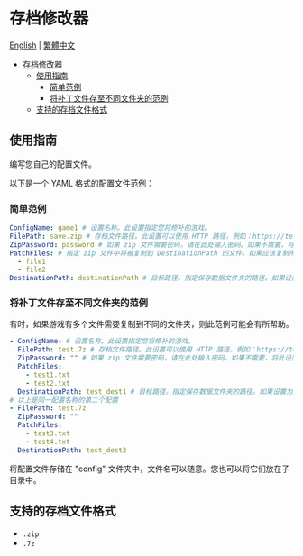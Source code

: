 # 存档修改器

[English](./SavePatcher.md) | [繁體中文](./SavePatcher.zh-tw.md)

- [存档修改器](#存档修改器)
  - [使用指南](#使用指南)
    - [简单范例](#简单范例)
    - [将补丁文件存至不同文件夹的范例](#将补丁文件存至不同文件夹的范例)
  - [支持的存档文件格式](#支持的存档文件格式)

## 使用指南

编写您自己的配置文件。

以下是一个 YAML 格式的配置文件范例：

### 简单范例

```yaml
ConfigName: game1 # 设置名称。此设置指定您将修补的游戏。
FilePath: save.zip # 存档文件路径。此设置可以使用 HTTP 路径，例如：https://test.com/test.zip
ZipPassword: password # 如果 zip 文件需要密码，请在此处输入密码。如果不需要，将此设置保留为空字符串 ('')。
PatchFiles: # 指定 zip 文件中将被复制到 DestinationPath 的文件。如果应该复制所有文件，请将此设置保留为空列表。
  - file1
  - file2
DestinationPath: destinationPath # 目标路径。指定保存数据文件夹的路径。如果设置为空字符串 ('')，将弹出窗口进行选择。此设置可以通过使用 %variable_name% 使用环境变量路径。
```

### 将补丁文件存至不同文件夹的范例

有时，如果游戏有多个文件需要复制到不同的文件夹，则此范例可能会有所帮助。

```yaml
- ConfigName: # 设置名称。此设置指定您将修补的游戏。
  FilePath: test.7z # 存档文件路径。此设置可以使用 HTTP 路径，例如：https://test.com/test.zip
  ZipPassword: "" # 如果 zip 文件需要密码，请在此处输入密码。如果不需要，将此设置保留为空字符串 ('')。
  PatchFiles:
    - test1.txt
    - test2.txt
  DestinationPath: test_dest1 # 目标路径。指定保存数据文件夹的路径。如果设置为空字符串 ('')，将弹出窗口进行选择。此设置可以通过使用 %variable_name% 使用环境变量路径。
# 以上是同一配置名称的第二个配置
- FilePath: test.7z
  ZipPassword: ""
  PatchFiles:
    - test3.txt
    - test4.txt
  DestinationPath: test_dest2
```

将配置文件存储在 "config" 文件夹中，文件名可以随意。您也可以将它们放在子目录中。

## 支持的存档文件格式

- `.zip`
- `.7z`
